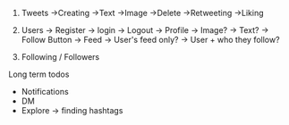 1. Tweets
    ->Creating
        ->Text
        ->Image
    ->Delete
    ->Retweeting
    ->Liking
    
2. Users
    -> Register
    -> login
    -> Logout
    -> Profile
        -> Image?
        -> Text?
        -> Follow Button
    -> Feed
        -> User's feed only?
        -> User + who they follow?
 
3. Following / Followers


Long term todos
- Notifications
- DM
- Explore -> finding hashtags                